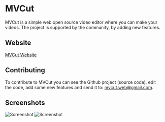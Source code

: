 # MVCut

MVCut is a simple web open source video editor where you can make your videos. The project is supported by the community, by adding new features. 

## Website
[MVCut Website](https://mvcut.netlify.app)

## Contributing

To contribute to MVCut you can see the Github project (source code), edit the code, add some new features and send it to: mvcut.web@gmail.com. 
## Screenshots

![Screenshot](https://i.ibb.co/mHCqxJP/Captura-de-pantalla-2023-01-17-000801.png)
![Screenshot](https://i.ibb.co/fYpV6GD/Captura-de-pantalla-2023-01-17-000918.png)
